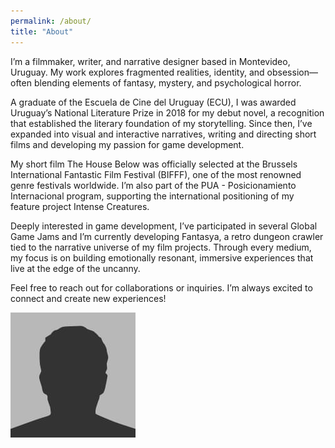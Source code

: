 ```yaml
---
permalink: /about/
title: "About"
---
```


I’m a filmmaker, writer, and narrative designer based in Montevideo, Uruguay. My work explores fragmented realities, identity, and obsession—often blending elements of fantasy, mystery, and psychological horror.

A graduate of the Escuela de Cine del Uruguay (ECU), I was awarded Uruguay’s National Literature Prize in 2018 for my debut novel, a recognition that established the literary foundation of my storytelling. Since then, I’ve expanded into visual and interactive narratives, writing and directing short films and developing my passion for game development.

My short film The House Below was officially selected at the Brussels International Fantastic Film Festival (BIFFF), one of the most renowned genre festivals worldwide. I’m also part of the PUA - Posicionamiento Internacional program, supporting the international positioning of my feature project Intense Creatures.

Deeply interested in game development, I’ve participated in several Global Game Jams and I’m currently developing Fantasya, a retro dungeon crawler tied to the narrative universe of my film projects. Through every medium, my focus is on building emotionally resonant, immersive experiences that live at the edge of the uncanny.

<!-- Bloque de contacto personalizado -->
<div class="about-contact">
  <div class="about-header">
    <!-- Contenedor del texto (puedes repetir o resumir parte de la bio si lo deseas) -->
    <div class="about-description">
      <p>
        Feel free to reach out for collaborations or inquiries. I’m always excited to connect and create new experiences!
      </p>
    </div>
    <!-- Contenedor de la foto: se mostrará a la derecha en pantallas amplias -->
    <div class="about-photo">
      <img src="/assets/images/bio-photo.jpg" alt="Pablo César">
    </div>
  </div>
  <!-- Enlaces sociales centrados -->
  <div class="social-links">
    <a href="https://www.instagram.com/seroximoron" target="_blank" aria-label="Instagram">
      <i class="fab fa-instagram"></i>
    </a>
    <a href="https://segismu.itch.io" target="_blank" aria-label="Itch.io">
      <i class="fab fa-itch-io"></i>
    </a>
    <a href="https://www.linkedin.com/in/tu_usuario" target="_blank" aria-label="LinkedIn">
      <i class="fab fa-linkedin"></i>
    </a>
  </div>
</div>
